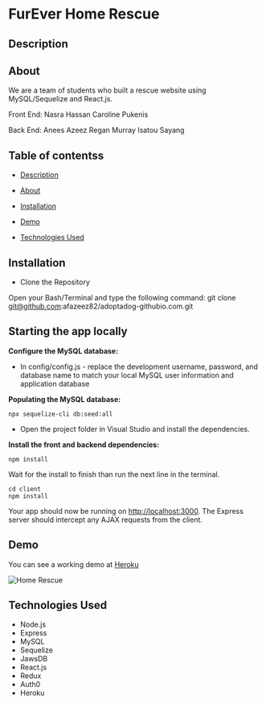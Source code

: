 # FurEver Home Rescue
## Description



## About

We are a team of students who built a rescue website using MySQL/Sequelize and React.js. 

Front End:
Nasra Hassan
Caroline Pukenis

Back End:
Anees Azeez
Regan Murray
Isatou Sayang


## Table of contentss
- [Description](#description)
- [About](#about)
- [Installation](#installation)
- [Demo](#demo)

- [Technologies Used](#technologies-used)

## Installation
- Clone the Repository

Open your Bash/Terminal and type the following command: git clone git@github.com:afazeez82/adoptadog-githubio.com.git


## Starting the app locally

**Configure the MySQL database:**

- In config/config.js - replace the development username, password, and database name to match your local MySQL user information and application database

**Populating the MySQL database:**

 ```
npx sequelize-cli db:seed:all
 ```
 
 - Open the project folder in Visual Studio and install the dependencies. 

**Install the front and backend dependencies:**

 ```
npm install
 ```
 Wait for the install to finish than run the next line in the terminal.
 ```
cd client
npm install
 ```

Your app should now be running on <http://localhost:3000>. The Express server should intercept any AJAX requests from the client.

## Demo

You can see a working demo at [Heroku](https://secure-thicket-27671.herokuapp.com/)

![Home Rescue](client//public/images/dog_rescue.gif)

## Technologies Used
- Node.js
- Express
- MySQL
- Sequelize
- JawsDB
- React.js
- Redux
- Auth0
- Heroku


